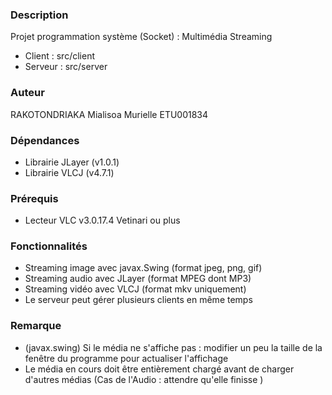 ### Description
Projet programmation système (Socket) : Multimédia Streaming 
* Client : src/client
* Serveur : src/server

### Auteur
RAKOTONDRIAKA Mialisoa Murielle
ETU001834

### Dépendances
* Librairie JLayer (v1.0.1)
* Librairie VLCJ (v4.7.1)

### Prérequis
* Lecteur VLC v3.0.17.4 Vetinari ou plus

### Fonctionnalités
* Streaming image avec javax.Swing (format jpeg, png, gif)
* Streaming audio avec JLayer (format MPEG dont MP3)
* Streaming vidéo avec VLCJ (format mkv uniquement)
* Le serveur peut gérer plusieurs clients en même temps

### Remarque
* (javax.swing) Si le média ne s'affiche pas : modifier un peu la taille de la fenêtre du programme pour actualiser l'affichage
* Le média en cours doit être entièrement chargé avant de charger d'autres médias (Cas de l'Audio : attendre qu'elle finisse )



